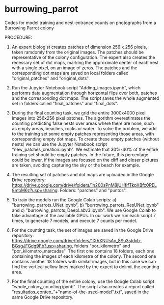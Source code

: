 # burrowing_parrot
Codes for model training and nest-entrance counts on photographs from a Burrowing Parrot colony

PROCEDURE:

1) An expert biologist creates patches of dimension 256 x 256 pixels, taken ramdomly from the original images. The patches should be representative of the colony configuration. The expert also creates the recessary set of dot maps, marking the approximate center of each nest with a single pixel, on an image of zeros. The patches and the corresponding dot maps are saved on local folders called "original_patches" and "original_dots".

2) Run the Jupyter Notebook script "Adding_images.ipynb", which performs data augmentation through horizontal flips over both, patches and the corresponding dot maps. The script saves the whole augmented set in folders called "final_patches" and "final_dots".

3) During the final counting task, we grid the entire 3000x4000 pixel images into 256x256 pixel patches. The algorithm overestimates the counting predicting false nests over areas where there are none, such as empty areas, beaches, rocks or water. To solve the problem, we add to the training set some empty patches representing those areas, with corresponding empty dot maps. To create these empty patches (without nests) we can use the Jupyter Notebook script "new_patches_creation.ipynb". We estimate that 30%-40% of the entire training set should be empty patches. In the future, this percentage could be lower, if the images are focused on the cliff and closer pictures are taken, avoiding capturing the sky or the beach for example.

4) The resulting set of patches and dot maps are uploaded in the Google Drive repository: https://drive.google.com/drive/folders/1n200sPnM8jUHflfTkpXBfc0PEL8mbM6z?usp=sharing. Folders: "parches" and "puntos".

5) To train the models run the Google Colab scripts: a) "burrowing_parrots_UNet.ipynb", b) "burrowing_parrots_ResUNet.ipynb" and c) "burrowing_parrots_DeepLabv3.ipynb". We use Google Colab to take advantage of the available GPUs. In our work we run each script 7 times, to generate 7 models, and execute 7 counts per model.

6) For the counting task, the set of images are saved in the Google Drive repository: https://drive.google.com/drive/folders/1IXhXNUsAx_8Su3stdxb-BGsgJFGdg9Fb?usp=sharing, folders "por_kilometro" and "por_kilometro_marcadas". The first one contains 18 folders, each one containing the images of each kilometre of the colony. The second one contains another 18 folders with similar images, but in this case we can find the vertical yellow lines marked by the expert to delimit the counting area.

7) For the final counting of the entire colony, use the Google Colab script "whole_colony_counting.ipynb". The script also creates a report called "resultados_conteo_"+"name-of-the-used-model".txt", saved in the same Google Drive repository.
